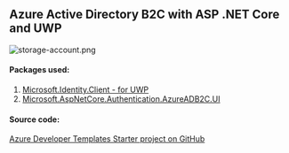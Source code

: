 ## Azure Active Directory B2C with ASP .NET Core and UWP

![storage-account.png](https://github.com/Daniel-Krzyczkowski/AzureDeveloperTemplates/blob/master/images/azure-ad-b2c.png?raw=true)

#### Packages used:
1. [Microsoft.Identity.Client - for UWP](https://www.nuget.org/packages/Microsoft.Identity.Client/)
2. [Microsoft.AspNetCore.Authentication.AzureADB2C.UI](https://www.nuget.org/packages/Microsoft.AspNetCore.Authentication.AzureADB2C.UI/)

#### Source code:

[Azure Developer Templates Starter project on GitHub](https://github.com/Daniel-Krzyczkowski/AzureDeveloperTemplates/tree/master/src/azure-ad-b2c-asp-net-core-and-uwp-template)
